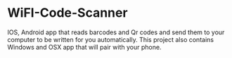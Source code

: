# WiFI-Code-Scanner
IOS, Android app that reads barcodes and Qr codes and send them to your computer to be written for you automatically. This project also contains Windows and OSX app that will pair with your phone.
